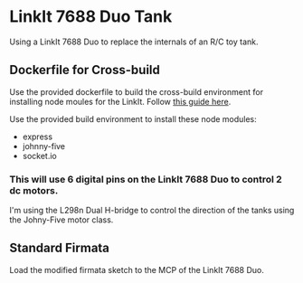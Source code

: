 # LinkIt 7688 Duo Tank
Using a LinkIt 7688 Duo to replace the internals of an R/C toy tank.

## Dockerfile for Cross-build 
Use the provided dockerfile to build the cross-build environment for installing
node moules for the LinkIt. Follow [this guide here](https://ryanjgill.github.io/docker_mt7688_reveal/#/).

Use the provided build environment to install these node modules:
* express
* johnny-five
* socket.io


### This will use 6 digital pins on the LinkIt 7688 Duo to control 2 dc motors. 
I'm using the L298n Dual H-bridge to control the direction of the tanks using 
the Johny-Five motor class.

## Standard Firmata
Load the modified firmata sketch to the MCP of the LinkIt 7688 Duo.